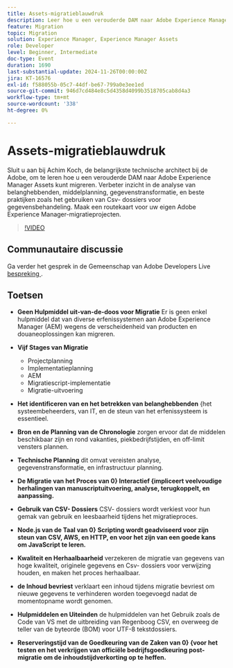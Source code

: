 ```yaml
---
title: Assets-migratieblauwdruk
description: Leer hoe u een verouderde DAM naar Adobe Experience Manager Assets kunt migreren met inzichten van Achim Koch, met onder meer analyse van belanghebbenden, planning van bronnen, gegevenstransformatie en aanbevolen procedures zoals het gebruik van CSV-bestanden voor gegevensverwerking.
feature: Migration
topic: Migration
solution: Experience Manager, Experience Manager Assets
role: Developer
level: Beginner, Intermediate
doc-type: Event
duration: 1690
last-substantial-update: 2024-11-26T00:00:00Z
jira: KT-16576
exl-id: f588055b-05c7-44df-be67-799a0e3ee1ed
source-git-commit: 946d7cd484e8c5d4358d4099b3518705cab8d4a3
workflow-type: tm+mt
source-wordcount: '338'
ht-degree: 0%

---
```


# Assets-migratieblauwdruk

Sluit u aan bij Achim Koch, de belangrijkste technische architect bij de Adobe, om te leren hoe u een verouderde DAM naar Adobe Experience Manager Assets kunt migreren. Verbeter inzicht in de analyse van belanghebbenden, middelplanning, gegevenstransformatie, en beste praktijken zoals het gebruiken van Csv- dossiers voor gegevensbehandeling. Maak een routekaart voor uw eigen Adobe Experience Manager-migratieprojecten.

>[!VIDEO](https://video.tv.adobe.com/v/3440445/?learn=on&enablevpops&captions=dut)

## Communautaire discussie

Ga verder het gesprek in de Gemeenschap van Adobe Developers Live [&#x200B; bespreking &#x200B;](https://adobe.ly/4hKHpnF).

## Toetsen

* **Geen Hulpmiddel uit-van-de-doos voor Migratie** Er is geen enkel hulpmiddel dat van diverse erfenissystemen aan Adobe Experience Manager (AEM) wegens de verscheidenheid van producten en douaneoplossingen kan migreren.

* **Vijf Stages van Migratie**

   * Projectplanning
   * Implementatieplanning
   * AEM
   * Migratiescript-implementatie
   * Migratie-uitvoering

* **Het identificeren van en het betrekken van belanghebbenden** &lbrace;het systeembeheerders, van IT, en de steun van het erfenissysteem is essentieel.

* **Bron en de Planning van de Chronologie** zorgen ervoor dat de middelen beschikbaar zijn en rond vakanties, piekbedrijfstijden, en off-limit vensters plannen.

* **Technische Planning** dit omvat vereisten analyse, gegevenstransformatie, en infrastructuur planning.

* **De Migratie van het Proces van 0&rbrace; Interactief &lbrace;impliceert veelvoudige herhalingen van manuscriptuitvoering, analyse, terugkoppelt, en aanpassing.**

* **Gebruik van CSV- Dossiers** CSV- dossiers wordt verkiest voor hun gemak van gebruik en leesbaarheid tijdens het migratieproces.

* **Node.js van de Taal van 0&rbrace; Scripting wordt geadviseerd voor zijn steun van CSV, AWS, en HTTP, en voor het zijn van een goede kans om JavaScript te leren.**

* **Kwaliteit en Herhaalbaarheid** verzekeren de migratie van gegevens van hoge kwaliteit, originele gegevens en Csv- dossiers voor verwijzing houden, en maken het proces herhaalbaar.

* **de Inhoud bevriest** verklaart een inhoud tijdens migratie bevriest om nieuwe gegevens te verhinderen worden toegevoegd nadat de momentopname wordt genomen.

* **Hulpmiddelen en Uiteinden** de hulpmiddelen van het Gebruik zoals de Code van VS met de uitbreiding van Regenboog CSV, en overweeg de teller van de byteorde (BOM) voor UTF-8 tekstdossiers.

* **Reserveringstijd van de Goedkeuring van de Zaken van 0&rbrace; &lbrace;voor het testen en het verkrijgen van officiële bedrijfsgoedkeuring post-migratie om de inhoudstijdverkorting op te heffen.**
